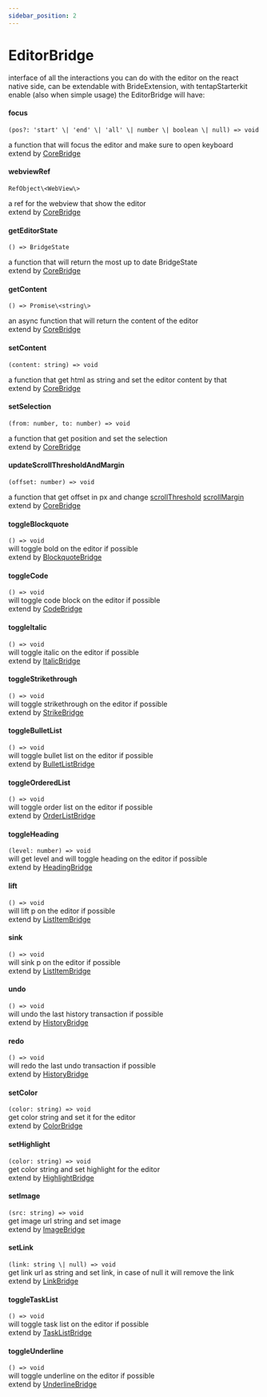 ```yaml
---
sidebar_position: 2
---
```


# EditorBridge

interface of all the interactions you can do with the editor on the react native side, can be extendable with BrideExtension, with tentapStarterkit enable (also when simple usage) the EditorBridge will have:

#### focus

`(pos?: 'start' \| 'end' \| 'all' \| number \| boolean \| null) => void`

a function that will focus the editor and make sure to open keyboard <br /> extend by [CoreBridge](./BridgeExtensions#coreextension)

#### webviewRef

`RefObject\<WebView\>`

a ref for the webview that show the editor <br /> extend by [CoreBridge](./BridgeExtensions#coreextension)

#### getEditorState

`() => BridgeState`

a function that will return the most up to date BridgeState <br /> extend by [CoreBridge](./BridgeExtensions#coreextension)

#### getContent

`() => Promise\<string\>`

an async function that will return the content of the editor <br /> extend by [CoreBridge](./BridgeExtensions#coreextension)

#### setContent

`(content: string) => void`

a function that get html as string and set the editor content by that <br /> extend by [CoreBridge](./BridgeExtensions#coreextension)

#### setSelection

`(from: number, to: number) => void`

a function that get position and set the selection <br /> extend by [CoreBridge](./BridgeExtensions#coreextension)

#### updateScrollThresholdAndMargin

`(offset: number) => void`

a function that get offset in px and change [scrollThreshold](https://prosemirror.net/docs/ref/#view.EditorProps.scrollThreshold) [scrollMargin](https://prosemirror.net/docs/ref/#view.EditorProps.scrollMargin) <br /> extend by [CoreBridge](./BridgeExtensions#coreextension)

#### toggleBlockquote

`() => void`  
will toggle bold on the editor if possible <br /> extend by [BlockquoteBridge](./BridgeExtensions#blockquotebridge)

#### toggleCode

`() => void`  
will toggle code block on the editor if possible <br /> extend by [CodeBridge](./BridgeExtensions#codebridge)

#### toggleItalic

`() => void`  
will toggle italic on the editor if possible <br /> extend by [ItalicBridge](./BridgeExtensions#italicbridge)

#### toggleStrikethrough

`() => void`  
will toggle strikethrough on the editor if possible <br /> extend by [StrikeBridge](./BridgeExtensions#strikebridge)

#### toggleBulletList

`() => void`  
will toggle bullet list on the editor if possible <br /> extend by [BulletListBridge](./BridgeExtensions#bulletlistbridge)

#### toggleOrderedList

`() => void`  
will toggle order list on the editor if possible <br /> extend by [OrderListBridge](./BridgeExtensions#orderedlistbridge)

#### toggleHeading

`(level: number) => void`  
will get level and will toggle heading on the editor if possible <br /> extend by [HeadingBridge](./BridgeExtensions#headingbridge)

#### lift

`() => void`  
will lift p on the editor if possible <br /> extend by [ListItemBridge](./BridgeExtensions#listitembridge)

#### sink

`() => void`  
will sink p on the editor if possible <br /> extend by [ListItemBridge](./BridgeExtensions#listitembridge)

#### undo

`() => void`  
will undo the last history transaction if possible <br /> extend by [HistoryBridge](./BridgeExtensions#historybridge)

#### redo

`() => void`  
will redo the last undo transaction if possible <br /> extend by [HistoryBridge](./BridgeExtensions#historybridge)

#### setColor

`(color: string) => void`  
get color string and set it for the editor <br /> extend by [ColorBridge](./BridgeExtensions#colorbridge)

#### setHighlight

`(color: string) => void`  
get color string and set highlight for the editor <br /> extend by [HighlightBridge](./BridgeExtensions#highlightbridge)

#### setImage

`(src: string) => void`  
get image url string and set image <br /> extend by [ImageBridge](./BridgeExtensions#imagebridge)

#### setLink

`(link: string \| null) => void`  
get link url as string and set link, in case of null it will remove the link <br /> extend by [LinkBridge](./BridgeExtensions#linkbridge)

#### toggleTaskList

`() => void`  
will toggle task list on the editor if possible <br /> extend by [TaskListBridge](./BridgeExtensions#tasklistbridge)

#### toggleUnderline

`() => void`  
will toggle underline on the editor if possible <br /> extend by [UnderlineBridge](./BridgeExtensions#underlinebridge)

<!-- toggleUnderline: () => void; -->
